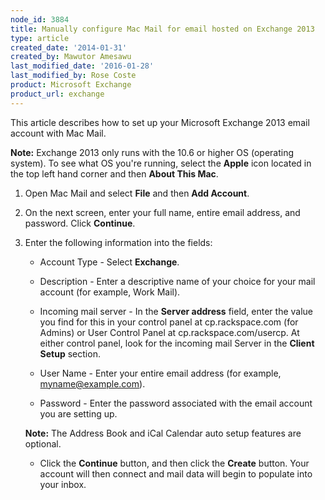 ```yaml
---
node_id: 3884
title: Manually configure Mac Mail for email hosted on Exchange 2013
type: article
created_date: '2014-01-31'
created_by: Mawutor Amesawu
last_modified_date: '2016-01-28'
last_modified_by: Rose Coste
product: Microsoft Exchange
product_url: exchange
---
```


This article describes how to set up your Microsoft Exchange 2013
email account with Mac Mail.

**Note:** Exchange 2013 only runs with the 10.6 or higher OS (operating
system). To see what OS you're running, select the
**Apple** icon located in the top left hand corner and then **About This
Mac**.

1. Open Mac Mail and select **File** and then **Add Account**.

2. On the next screen, enter your full name, entire email address,
   and password. Click **Continue**.

3. Enter the following information into the fields:

   - Account Type - Select **Exchange**.

   - Description - Enter a descriptive name of your choice for
     your mail account (for example, Work Mail).

   - Incoming mail server - In the **Server address** field,
     enter the value you find for this in
     your control panel at
     cp.rackspace.com (for Admins) or User Control Panel at
     cp.rackspace.com/usercp.
     At either control panel, look for the incoming mail Server
     in the **Client Setup** section.

   - User Name - Enter your entire email address
     (for example, myname@example.com).

   - Password - Enter the password associated with the email
     account you are setting up.

   **Note:** The Address Book and iCal Calendar auto setup features
   are optional.

   - Click the **Continue** button, and then click the
     **Create** button. Your account will then connect and mail data
     will begin to populate into your inbox.
